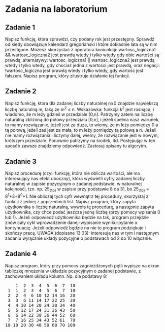 # Zadania na laboratorium

## Zadanie 1
Napisz funkcję, która sprawdzi, czy podany rok jest przestępny. Sprawdź od kiedy obowiązuje kalendarz gregoriański i które dokładnie lata są w nim przestępne. Możesz skorzystać z operatora koniunkcji: wartosc_logiczna1 && wartosc_logiczna2 jest prawdą wtedy i tylko wtedy gdy obie wartości są prawdą, alternatywy: wartosc_logiczna1 || wartosc_logiczna2 jest prawdą wtedy i tylko wtedy, gdy chociaż jedna z wartości jest prawdą, oraz negacji: !wartosc_logiczna jest prawdą wtedy i tylko wtedy, gdy wartość jest fałszem. Napisz program, który zilustruje działanie tej funkcji.

## Zadanie 2
Napisz funkcję, która dla zadanej liczby naturalnej n≥0 znajdzie największą liczbę naturalną m, taką że m<sup>2</sup> ≤ n.
Wskazówka: funkcja k<sup>2</sup> jest rosnąca, i wiadomo, że m leży gdzieś w przedziale [0,n]. Patrzymy zatem na liczbę naturalną zbliżoną do połowy przedziału [0,n], i jeżeli spełnia nasz warunek, to mamy rozwiązanie, jeżeli jest za duża, to wiemy, że m leży pomiędzy 0 a tą połową, jeżeli zaś jest za mała, to m leży pomiędzy tą połową a n. Jeżeli nie mamy rozwiązania i liczymy dalej, wiemy, że rozwiązanie jest w nowym, krótszym przedziale. Ponownie patrzymy na środek, itd. Postępując w ten sposób zawsze znajdziemy odpowiedź. Zastosuj opisany tu algorytm.

## Zadanie 3
Napisz procedurę (czyli funkcję, która nie oblicza wartości, ale ma interesujący nas efekt uboczny), która wyświetli cyfry zadanej liczby naturalnej w zapisie pozycyjnym o zadanej podstawie, w naturalnej kolejnośći, tzn. np. 25<sub>(10)</sub> w zapisie przy podstawie 8 da 31, bo 25<sub>(10)</sub> = 8<sup>1</sup>\*3+8<sup>0</sup>\*1. Nie obliczaj tych cyfr wewnątrz tej procedury, skorzystaj z funkcji z jednej z poprzednich list. Napisz program, który zapyta użytkownika o liczbę naturalną, wywoła tę procedurę, a następnie zapyta użytkownika, czy chce podać jeszcze jedną liczbę (przy pomocy wpisania 0 lub 1). Jeżeli odpowiedź użytkownika będzie na tak, program przejdzie znów cały cykl wprowadzenie danej-wypisanie wyniku-pytanie o kontynuację. Jeżeli odpowiedź będzie na nie to program podziękuje i skończy pracę.
UWAGA (dopisane 13.03): interesują nas w tym i następnym zadaniu wyłącznie układy pozycyjne o podstawach od 2 do 10 włącznie.

## Zadanie 4
Napisz program, który przy pomocy zagnieżdżonych pętli wypisze na ekran tabliczkę mnożenia w układzie pozycyjnym o zadanej podstawie, z zachowaniem układu kolumn. Np. dla podstawy 8:
<pre>
    1  2  3  4  5  6  7  10 
 1  1  2  3  4  5  6  7  10 
 2  2  4  6 10 12 14 16  20 
 3  3  6 11 14 17 22 25  30 
 4  4 10 14 20 24 30 34  40 
 5  5 12 17 24 31 36 43  50 
 6  6 14 22 30 36 44 52  60 
 7  7 16 25 34 43 52 61  70 
10 10 20 30 40 50 60 70 100
</pre>